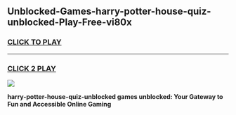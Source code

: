 
## Unblocked-Games-harry-potter-house-quiz-unblocked-Play-Free-vi80x
<h3>
<a href="https://premium76.site?title=harry-potter-house-quiz-unblocked&ref=18A1">CLICK TO PLAY</a></h3>
<hr>

<h3>
<a href="https://premium76.site?title=harry-potter-house-quiz-unblocked&ref=18A1">CLICK 2 PLAY</a>
  
</h3>

<a href="https://premium76.site?title=harry-potter-house-quiz-unblocked&ref=18A1"><img src="https://clearcache.store/games.png"></a>


**harry-potter-house-quiz-unblocked games unblocked: Your Gateway to Fun and Accessible Online Gaming**
